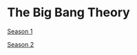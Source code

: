 # The Big Bang Theory

[Season 1](The%20Big%20Bang%20Theory%2050fdb88aefa94884a91357be18665cbf/Season%201%20b012a775144f4542afec4fea41adf346.md)

[Season 2](The%20Big%20Bang%20Theory%2050fdb88aefa94884a91357be18665cbf/Season%202%209e8a66a5eba345f398248ef938d69c4d.md)